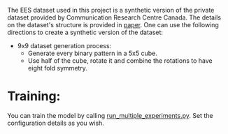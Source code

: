 The EES dataset used in this project is a synthetic version of the private dataset provided by Communication Research Centre Canada. 
The details on the dataset's structure is provided in [paper](http://dx.doi.org/10.1007/s00521-020-05656-2). 
One can use the following directions to create a synthetic version of the dataset:
* 9x9 dataset generation process:
  * Generate every binary pattern in a 5x5 cube. 
  * Use half of the cube, rotate it and combine the rotations to have eight fold symmetry.
# Training:
You can train the model by calling [run_multiple_experiments.py](https://github.com/RyersonU-DataScienceLab/Sanaz_VARGAN/new/main/EES%20experiments). Set the configuration details as you wish. 
